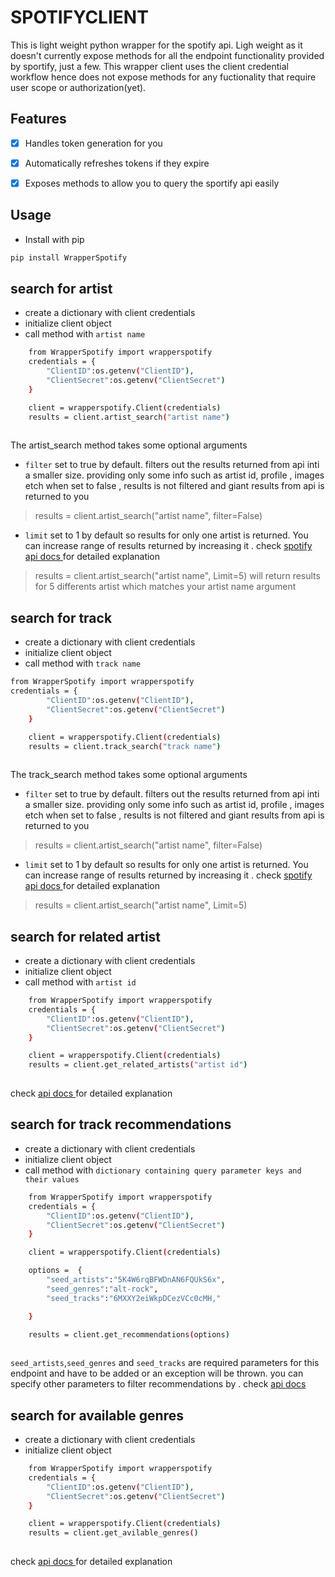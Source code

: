 

# SPOTIFYCLIENT
This is light weight python wrapper for the spotify api. Ligh weight as it doesn't currently expose methods for all the
endpoint functionality provided by sportify, just a few. This wrapper client uses the client credential workflow hence does not expose 
methods for any fuctionality that require user scope or authorization(yet).

## Features
- [x] Handles token generation for you
- [x] Automatically refreshes tokens if they expire
- [x] Exposes methods to allow you to query the sportify api easily




## Usage

- Install with pip
```bash
pip install WrapperSpotify
```



## search for artist 
- create a dictionary with client credentials
- initialize client object 
- call method with `artist name`
```bash
    from WrapperSpotify import wrapperspotify
    credentials = {
        "ClientID":os.getenv("ClientID"),
        "ClientSecret":os.getenv("ClientSecret")
    }

    client = wrapperspotify.Client(credentials)
    results = client.artist_search("artist name")
    
```


The artist_search method takes some optional arguments
- `filter`
set to true by default. filters out  the results returned from api inti a smaller size. providing only some info such as 
artist id, profile , images etch
when set to false , results is not filtered and giant results from api is returned to you

>results = client.artist_search("artist name", filter=False)

- `limit`
set to 1 by default so results for only one artist is returned. You can increase range of results returned by increasing it .
check [spotify api docs ](https://developer.spotify.com/documentation/web-api/reference/#/operations/search) for detailed explanation
>results = client.artist_search("artist name", Limit=5)
will return results for 5 differents artist which matches your artist name argument








## search for track 
- create a dictionary with client credentials
- initialize client object 
- call method with `track name`
```bash
from WrapperSpotify import wrapperspotify
credentials = {
        "ClientID":os.getenv("ClientID"),
        "ClientSecret":os.getenv("ClientSecret")
    }

    client = wrapperspotify.Client(credentials)
    results = client.track_search("track name")
    
```
The track_search method takes some optional arguments
- `filter`
set to true by default. filters out  the results returned from api inti a smaller size. providing only some info such as 
artist id, profile , images etch
when set to false , results is not filtered and giant results from api is returned to you

>results = client.artist_search("artist name", filter=False)


- `limit`
set to 1 by default so results for only one artist is returned. You can increase range of results returned by increasing it .
check [spotify api docs ](https://developer.spotify.com/documentation/web-api/reference/#/operations/search) for detailed explanation
>results = client.artist_search("artist name", Limit=5)










## search for related artist 
- create a dictionary with client credentials
- initialize client object 
- call method with `artist id`
```bash
    from WrapperSpotify import wrapperspotify
    credentials = {
        "ClientID":os.getenv("ClientID"),
        "ClientSecret":os.getenv("ClientSecret")
    }

    client = wrapperspotify.Client(credentials)
    results = client.get_related_artists("artist id")
    
```
check [api docs ](https://developer.spotify.com/documentation/web-api/reference/#/operations/get-an-artists-related-artists) for detailed explanation








## search for track recommendations
- create a dictionary with client credentials
- initialize client object 
- call method with `dictionary containing query parameter keys and their values`
```bash
    from WrapperSpotify import wrapperspotify
    credentials = {
        "ClientID":os.getenv("ClientID"),
        "ClientSecret":os.getenv("ClientSecret")
    }

    client = wrapperspotify.Client(credentials)

    options =  {
        "seed_artists":"5K4W6rqBFWDnAN6FQUkS6x",
        "seed_genres":"alt-rock",
        "seed_tracks":"6MXXY2eiWkpDCezVCc0cMH,"

    }

    results = client.get_recommendations(options)
    
```

 `seed_artists`,`seed_genres` and `seed_tracks` are required parameters for this endpoint and have to be added or an exception will be thrown.
    you can specify other parameters to filter recommendations by . check [api docs ](https://developer.spotify.com/documentation/web-api/reference/#/operations/get-recommendations)






## search for available genres 
- create a dictionary with client credentials
- initialize client object 
```bash
    from WrapperSpotify import wrapperspotify
    credentials = {
        "ClientID":os.getenv("ClientID"),
        "ClientSecret":os.getenv("ClientSecret")
    }

    client = wrapperspotify.Client(credentials)
    results = client.get_avilable_genres()
    
```
check [api docs ](https://developer.spotify.com/documentation/web-api/reference/#/operations/get-recommendation-genres) for detailed explanation








